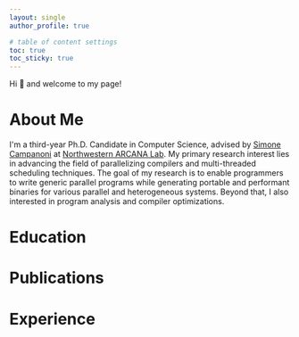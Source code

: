 ```yaml
---
layout: single
author_profile: true

# table of content settings
toc: true
toc_sticky: true
---
```


Hi :wave: and welcome to my page!

# About Me

I'm a third-year Ph.D. Candidate in Computer Science, advised by [Simone Campanoni](https://users.cs.northwestern.edu/~simonec/index.html) at [Northwestern ARCANA Lab](https://users.cs.northwestern.edu/~simonec/Team.html).
My primary research interest lies in advancing the field of parallelizing compilers and multi-threaded scheduling techniques.
The goal of my research is to enable programmers to write generic parallel programs while generating portable and performant binaries for various parallel and heterogeneous systems.
Beyond that, I also interested in program analysis and compiler optimizations.

# Education

# Publications

# Experience
